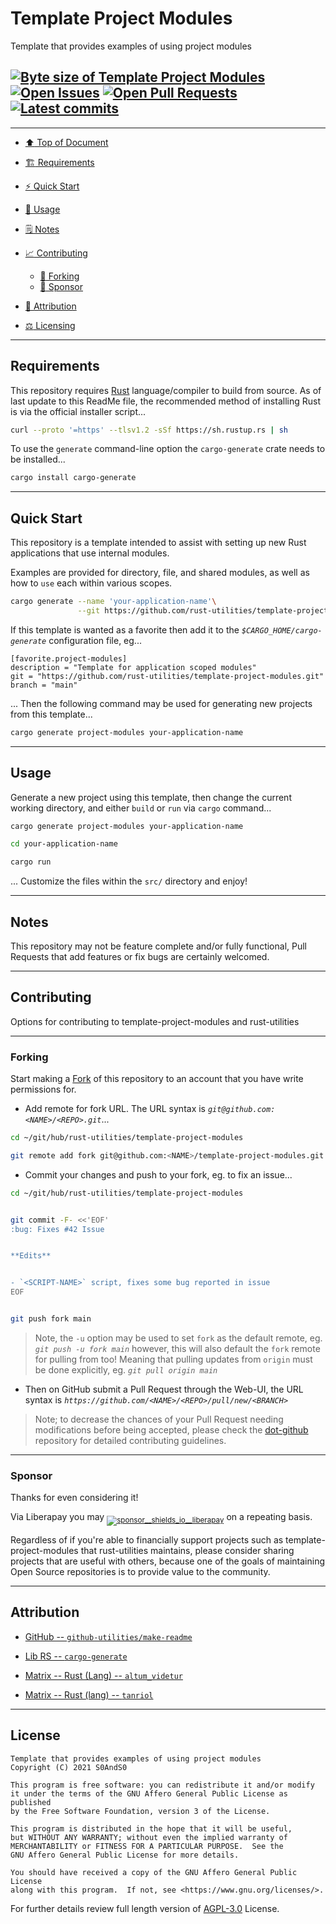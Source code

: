 # Template Project Modules
[heading__top]:
  #template-project-modules
  "&#x2B06; Template that provides examples of using project modules"


Template that provides examples of using project modules


## [![Byte size of Template Project Modules][badge__main__template_project_modules__source_code]][template_project_modules__main__source_code] [![Open Issues][badge__issues__template_project_modules]][issues__template_project_modules] [![Open Pull Requests][badge__pull_requests__template_project_modules]][pull_requests__template_project_modules] [![Latest commits][badge__commits__template_project_modules__main]][commits__template_project_modules__main]


---


- [:arrow_up: Top of Document][heading__top]

- [:building_construction: Requirements][heading__requirements]

- [:zap: Quick Start][heading__quick_start]

- [&#x1F9F0; Usage][heading__usage]

- [&#x1F5D2; Notes][heading__notes]

- [:chart_with_upwards_trend: Contributing][heading__contributing]

  - [:trident: Forking][heading__forking]
  - [:currency_exchange: Sponsor][heading__sponsor]

- [:card_index: Attribution][heading__attribution]

- [:balance_scale: Licensing][heading__license]


---



## Requirements
[heading__requirements]:
  #requirements
  "&#x1F3D7; Prerequisites and/or dependencies that this project needs to function properly"


This repository requires [Rust][rust_home] language/compiler to build from source. As of last update to this ReadMe file, the recommended method of installing Rust is via the official installer script...


```Bash
curl --proto '=https' --tlsv1.2 -sSf https://sh.rustup.rs | sh
```


To use the `generate` command-line option the `cargo-generate` crate needs to be installed...


```Bash
cargo install cargo-generate
```


______


## Quick Start
[heading__quick_start]:
  #quick-start
  "&#9889; Perhaps as easy as one, 2.0,..."


This repository is a template intended to assist with setting up new Rust applications that use internal modules.


Examples are provided for directory, file, and shared modules, as well as how to `use` each within various scopes.


```Bash
cargo generate --name 'your-application-name'\
               --git https://github.com/rust-utilities/template-project-modules.git
```


If this template is wanted as a favorite then add it to the _`$CARGO_HOME/cargo-generate`_ configuration file, eg...


```Conf
[favorite.project-modules]
description = "Template for application scoped modules"
git = "https://github.com/rust-utilities/template-project-modules.git"
branch = "main"
```


... Then the following command may be used for generating new projects from this template...


```Bash
cargo generate project-modules your-application-name
```


______


## Usage
[heading__usage]:
  #usage
  "&#x1F9F0; How to utilize this repository"


Generate a new project using this template, then change the current working directory, and either `build` or `run` via `cargo` command...


```Bash
cargo generate project-modules your-application-name

cd your-application-name

cargo run
```


... Customize the files within the `src/` directory and enjoy!


______


## Notes
[heading__notes]:
  #notes
  "&#x1F5D2; Additional things to keep in mind when developing"


This repository may not be feature complete and/or fully functional, Pull Requests that add features or fix bugs are certainly welcomed.


______


## Contributing
[heading__contributing]:
  #contributing
  "&#x1F4C8; Options for contributing to template-project-modules and rust-utilities"


Options for contributing to template-project-modules and rust-utilities


---


### Forking
[heading__forking]:
  #forking
  "&#x1F531; Tips for forking template-project-modules"


Start making a [Fork][template_project_modules__fork_it] of this repository to an account that you have write permissions for.


- Add remote for fork URL. The URL syntax is _`git@github.com:<NAME>/<REPO>.git`_...


```Bash
cd ~/git/hub/rust-utilities/template-project-modules

git remote add fork git@github.com:<NAME>/template-project-modules.git
```


- Commit your changes and push to your fork, eg. to fix an issue...


```Bash
cd ~/git/hub/rust-utilities/template-project-modules


git commit -F- <<'EOF'
:bug: Fixes #42 Issue


**Edits**


- `<SCRIPT-NAME>` script, fixes some bug reported in issue
EOF


git push fork main
```


> Note, the `-u` option may be used to set `fork` as the default remote, eg. _`git push -u fork main`_ however, this will also default the `fork` remote for pulling from too! Meaning that pulling updates from `origin` must be done explicitly, eg. _`git pull origin main`_


- Then on GitHub submit a Pull Request through the Web-UI, the URL syntax is _`https://github.com/<NAME>/<REPO>/pull/new/<BRANCH>`_


> Note; to decrease the chances of your Pull Request needing modifications before being accepted, please check the [dot-github](https://github.com/rust-utilities/.github) repository for detailed contributing guidelines.


---


### Sponsor
  [heading__sponsor]:
  #sponsor
  "&#x1F4B1; Methods for financially supporting rust-utilities that maintains template-project-modules"


Thanks for even considering it!


Via Liberapay you may <sub>[![sponsor__shields_io__liberapay]][sponsor__link__liberapay]</sub> on a repeating basis.


Regardless of if you're able to financially support projects such as template-project-modules that rust-utilities maintains, please consider sharing projects that are useful with others, because one of the goals of maintaining Open Source repositories is to provide value to the community.


______


## Attribution
[heading__attribution]:
  #attribution
  "&#x1F4C7; Resources that where helpful in building this project so far."


- [GitHub -- `github-utilities/make-readme`](https://github.com/github-utilities/make-readme)

- [Lib RS -- `cargo-generate`](https://lib.rs/crates/cargo-generate)

- [Matrix -- Rust (Lang) -- `altum_videtur`](https://matrix.to/#/!fsEJmDUHIdYFfFRTSH:jki.re/$uOtX7fI-wvryDSjNCQLmdeFJYvg2mDWTgB4cKkN5wUg?via=jki.re&via=matrix.org&via=privacytools.io)

- [Matrix -- Rust (lang) -- `tanriol`](https://matrix.to/#/!fsEJmDUHIdYFfFRTSH:jki.re/$GDXY6iKjiCoPY0JFFcw5-iag4CLz3SJN02WY3DoVWNs?via=jki.re&via=matrix.org&via=privacytools.io)


______


## License
[heading__license]:
  #license
  "&#x2696; Legal side of Open Source"


```
Template that provides examples of using project modules
Copyright (C) 2021 S0AndS0

This program is free software: you can redistribute it and/or modify
it under the terms of the GNU Affero General Public License as published
by the Free Software Foundation, version 3 of the License.

This program is distributed in the hope that it will be useful,
but WITHOUT ANY WARRANTY; without even the implied warranty of
MERCHANTABILITY or FITNESS FOR A PARTICULAR PURPOSE.  See the
GNU Affero General Public License for more details.

You should have received a copy of the GNU Affero General Public License
along with this program.  If not, see <https://www.gnu.org/licenses/>.
```


For further details review full length version of [AGPL-3.0][branch__current__license] License.



[branch__current__license]:
  /LICENSE
  "&#x2696; Full length version of AGPL-3.0 License"


[badge__commits__template_project_modules__main]:
  https://img.shields.io/github/last-commit/rust-utilities/template-project-modules/main.svg

[commits__template_project_modules__main]:
  https://github.com/rust-utilities/template-project-modules/commits/main
  "&#x1F4DD; History of changes on this branch"


[template_project_modules__community]:
  https://github.com/rust-utilities/template-project-modules/community
  "&#x1F331; Dedicated to functioning code"


[issues__template_project_modules]:
  https://github.com/rust-utilities/template-project-modules/issues
  "&#x2622; Search for and _bump_ existing issues or open new issues for project maintainer to address."

[template_project_modules__fork_it]:
  https://github.com/rust-utilities/template-project-modules/
  "&#x1F531; Fork it!"

[pull_requests__template_project_modules]:
  https://github.com/rust-utilities/template-project-modules/pulls
  "&#x1F3D7; Pull Request friendly, though please check the Community guidelines"

[template_project_modules__main__source_code]:
  https://github.com/rust-utilities/template-project-modules/
  "&#x2328; Project source!"

[badge__issues__template_project_modules]:
  https://img.shields.io/github/issues/rust-utilities/template-project-modules.svg

[badge__pull_requests__template_project_modules]:
  https://img.shields.io/github/issues-pr/rust-utilities/template-project-modules.svg

[badge__main__template_project_modules__source_code]:
  https://img.shields.io/github/repo-size/rust-utilities/template-project-modules


[rust_home]:
  https://www.rust-lang.org/
  "Home page for Rust language"

[rust_github]:
  https://github.com/rust-lang
  "Source code for Rust on GitHub"

[sponsor__shields_io__liberapay]:
  https://img.shields.io/static/v1?logo=liberapay&label=Sponsor&message=rust-utilities

[sponsor__link__liberapay]:
  https://liberapay.com/rust-utilities
  "&#x1F4B1; Sponsor developments and projects that rust-utilities maintains via Liberapay"

